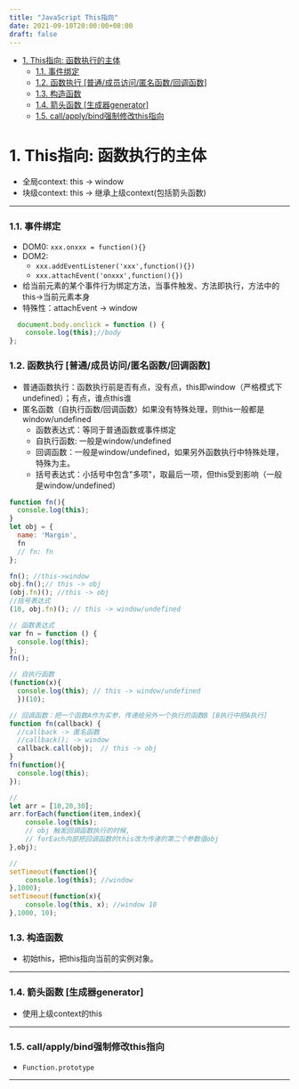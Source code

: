 ```yaml
---
title: "JavaScript This指向"
date: 2021-09-10T20:00:00+08:00
draft: false
---
```

- [1. This指向: 函数执行的主体](#1-this指向-函数执行的主体)
    - [1.1. 事件绑定](#11-事件绑定)
    - [1.2. 函数执行 [普通/成员访问/匿名函数/回调函数]](#12-函数执行-普通成员访问匿名函数回调函数)
    - [1.3. 构造函数](#13-构造函数)
    - [1.4. 箭头函数 [生成器generator]](#14-箭头函数-生成器generator)
    - [1.5. call/apply/bind强制修改this指向](#15-callapplybind强制修改this指向)

# 1. This指向: 函数执行的主体    
- 全局context: this -> window
- 块级context: this -> 继承上级context(包括箭头函数)
 
---

### 1.1. 事件绑定
- DOM0: ```xxx.onxxx = function(){}```
- DOM2:   
    - ```xxx.addEventListener('xxx',function(){})```  
    - ```xxx.attachEvent('onxxx',function(){})```
- 给当前元素的某个事件行为绑定方法，当事件触发、方法即执行，方法中的this->当前元素本身
- 特殊性：attachEvent -> window
```js
  document.body.onclick = function () {
    console.log(this);//body
};
```
### 1.2. 函数执行 [普通/成员访问/匿名函数/回调函数]
- 普通函数执行：函数执行前是否有点，没有点，this即window（严格模式下undefined）；有点，谁点this谁
- 匿名函数（自执行函数/回调函数）如果没有特殊处理，则this一般都是window/undefined
  - 函数表达式：等同于普通函数或事件绑定
  - 自执行函数: 一般是window/undefined
  - 回调函数：一般是window/undefined，如果另外函数执行中特殊处理，特殊为主。
  - 括号表达式：小括号中包含"多项"，取最后一项，但this受到影响（一般是window/undefined）
```js
function fn(){
  console.log(this);
}
let obj = {
  name: 'Margin',
  fn
  // fn: fn
};

fn(); //this->window
obj.fn();// this -> obj
(obj.fn)(); //this -> obj
//括号表达式
(10, obj.fn)(); // this -> window/undefined

// 函数表达式
var fn = function () {
  console.log(this);
};
fn();

// 自执行函数
(function(x){
  console.log(this); // this -> window/undefined
  })(10);

// 回调函数：把一个函数A作为实参，传递给另外一个执行的函数B [B执行中把A执行]
function fn(callback) {
  //callback -> 匿名函数
  //callback(); -> window
  callback.call(obj);  // this -> obj
}
fn(function(){
  console.log(this);
});

// 
let arr = [10,20,30];
arr.forEach(function(item,index){
    console.log(this); 
    // obj 触发回调函数执行的时候,
    // forEach内部把回调函数的this改为传递的第二个参数值obj
},obj);

//
setTimeout(function(){
    console.log(this); //window
},1000);
setTimeout(function(x){
    console.log(this, x); //window 10
},1000, 10);
```
### 1.3. 构造函数
- 初始this，把this指向当前的实例对象。 

---

### 1.4. 箭头函数 [生成器generator]
- 使用上级context的this

---
### 1.5. call/apply/bind强制修改this指向
- ```Function.prototype```

---